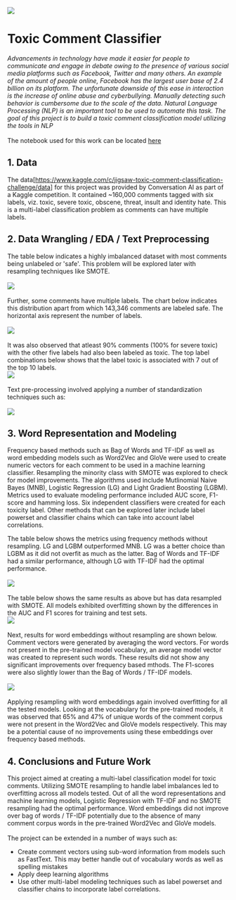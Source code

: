 ![](https://github.com/phatakshaunak/Springboard-Data-Science/blob/master/Capstone%20Project%20%233/Readme%20Files/cover_toxic_comment.png)
# **Toxic Comment Classifier** #
*Advancements in technology have made it easier for people to communicate and engage in debate owing to the presence of various social media platforms such as Facebook, Twitter and many others. An example of the amount of people online, Facebook has the largest user base of 2.4 billion on its platform. The unfortunate downside of this ease in interaction is the increase of online abuse and cyberbullying. Manually detecting such behavior is cumbersome due to the scale of the data. Natural Language Processing (NLP) is an important tool to be used to automate this task. The goal of this project is to build a toxic comment classification model utilizing the tools in NLP*\
\
The notebook used for this work can be located [here](https://github.com/phatakshaunak/Springboard-Data-Science/blob/master/Capstone%20Project%20%233/Notebooks/Toxic_Comment_Classifier.ipynb)

## 1. Data

The data[https://www.kaggle.com/c/jigsaw-toxic-comment-classification-challenge/data] for this project was provided by Conversation AI as part of a Kaggle competition. It contained ~160,000 comments tagged with six labels, viz. toxic, severe toxic, obscene, threat, insult and identity hate. This is a multi-label classification problem as comments can have multiple labels.

## 2. Data Wrangling / EDA / Text Preprocessing

The table below indicates a highly imbalanced dataset with most comments being unlabeled or 'safe'. This problem will be explored later with resampling techniques like SMOTE.  
\
![](https://github.com/phatakshaunak/Springboard-Data-Science/blob/master/Capstone%20Project%20%233/Readme%20Files/label_dist.png)  
\
Further, some comments have multiple labels. The chart below indicates this distribution apart from which 143,346 comments are labeled safe. The horizontal axis represent the number of labels.  
\
![](https://github.com/phatakshaunak/Springboard-Data-Science/blob/master/Capstone%20Project%20%233/Readme%20Files/cat_bar_6.png)  
\
It was also observed that atleast 90% comments (100% for severe toxic) with the other five labels had also been labeled as toxic. The top label combinations below shows that the label toxic is associated with 7 out of the top 10 labels.  \
![](https://github.com/phatakshaunak/Springboard-Data-Science/blob/master/Capstone%20Project%20%233/Readme%20Files/label_combinations.png)   
\
Text pre-processing involved applying a number of standardization techniques such as:  
\
![](https://github.com/phatakshaunak/Springboard-Data-Science/blob/master/Capstone%20Project%20%233/Readme%20Files/text_cleaning_pipe.png)  

## 3. Word Representation and Modeling

Frequency based methods such as Bag of Words and TF-IDF as well as word embedding models such as Word2Vec and GloVe were used to create numeric vectors for each comment to be used in a machine learning classifier. Resampling the minority class with SMOTE was explored to check for model improvements.
The algorithms used include Mutlinomial Naive Bayes (MNB), Logistic Regression (LG) and Light Gradient Boosting (LGBM). Metrics used to evaluate modeling performance included AUC score, F1-score and hamming loss.
Six independent classifiers were created for each toxicity label. Other methods that can be explored later include label powerset and classifier chains which can take into account label correlations.

The table below shows the metrics using frequency methods without resampling. LG and LGBM outperformed MNB. LG was a better choice than LGBM as it did not overfit as much as the latter. Bag of Words and TF-IDF had a similar performance, although LG with TF-IDF had the optimal performance.  
\
![](https://github.com/phatakshaunak/Springboard-Data-Science/blob/master/Capstone%20Project%20%233/Readme%20Files/freq_wo_resamp.png)  
\
The table below shows the same results as above but has data resampled with SMOTE. All models exhibited overfitting shown by the differences in the AUC and F1 scores for training and test sets. 
\
![](https://github.com/phatakshaunak/Springboard-Data-Science/blob/master/Capstone%20Project%20%233/Readme%20Files/freq_w_resamp.png)  
\
Next, results for word embeddings without resampling are shown below. Comment vectors were generated by averaging the word vectors. For words not present in the pre-trained model vocabulary, an average model vector was created to represent such words. These results did not show any significant improvements over frequency based mthods. The F1-scores were also slightly lower than the Bag of Words / TF-IDF models.  
\
![](https://github.com/phatakshaunak/Springboard-Data-Science/blob/master/Capstone%20Project%20%233/Readme%20Files/word_emb_wo_resamp.png)  
\
Applying resampling with word embeddings again involved overfitting for all the tested models. Looking at the vocabulary for the pre-trained models, it was observed that 65% and 47% of unique words of the comment corpus were not present in the Word2Vec and GloVe models respectively. This may be a potential cause of no improvements using these embeddings over frequency based methods.

## 4. Conclusions and Future Work

This project aimed at creating a multi-label classification model for toxic comments. Utilizing SMOTE resampling to handle label imbalances led to overfitting across all models tested. Out of all the word representations and machine learning models, Logistic Regression with TF-IDF and no SMOTE resampling had the optimal performance. Word embeddings did not improve over bag of words / TF-IDF potentially due to the absence of many comment corpus words in the pre-trained Word2Vec and GloVe models.  
\
The project can be extended in a number of ways such as:
* Create comment vectors using sub-word information from models such as FastText. This may better handle out of vocabulary words as well as spelling mistakes
* Apply deep learning algorithms
* Use other multi-label modeling techniques such as label powerset and classifier chains to incorporate label correlations.

